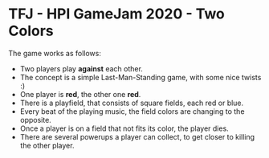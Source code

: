 # TFJ - HPI GameJam 2020 - Two Colors

The game works as follows:
  * Two players play **against** each other.
  * The concept is a simple Last-Man-Standing game, with some nice twists :)
  * One player is **red**, the other one **red**.
  * There is a playfield, that consists of square fields, each red or blue.
  * Every beat of the playing music, the field colors are changing to the opposite.
  * Once a player is on a field that not fits its color, the player dies.
  * There are several powerups a player can collect, to get closer to killing the other player.
